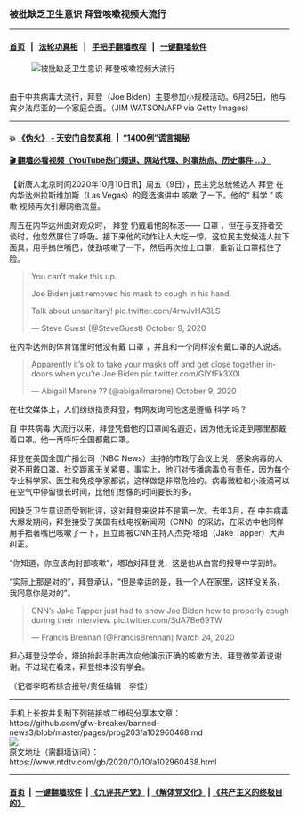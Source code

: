 ### 被批缺乏卫生意识 拜登咳嗽视频大流行
------------------------

#### [首页](https://github.com/gfw-breaker/banned-news3/blob/master/README.md) &nbsp;&nbsp;|&nbsp;&nbsp; [法轮功真相](https://github.com/begood0513/basic/blob/master/README.md)  &nbsp;&nbsp;|&nbsp;&nbsp; [手把手翻墙教程](https://github.com/gfw-breaker/guides/wiki)  &nbsp;&nbsp;|&nbsp;&nbsp; [一键翻墙软件](https://github.com/gfw-breaker/nogfw/blob/master/README.md)  



<div><div class="featured_image">
 <figure>
  <img alt="被批缺乏卫生意识 拜登咳嗽视频大流行" src="https://i.ntdtv.com/assets/uploads/2020/10/66-2-800x450.jpg"/>
 </figure><br/>
 <span class="caption">
  由于中共病毒大流行，拜登（Joe Biden）主要参加小规模活动。6月25日，他与宾夕法尼亚的一个家庭会面。（JIM WATSON/AFP via Getty Images）
 </span>
</div>
</div><hr/>

#### 💥 [《伪火》 - 天安门自焚真相 ](http://158.247.195.190:10000/videos/blog/weihuo.html)&nbsp; |&nbsp; [“1400例”谎言揭秘  ](http://158.247.195.190:10000/videos/blog/jiexi1400.html)

#### [ 🎬  翻墙必看视频（YouTube热门频道、网站代理、时事热点、历史事件 ...）](https://github.com/gfw-breaker/links/blob/master/banned.md)

<div><div class="post_content" itemprop="articleBody">
 <p>
  【新唐人北京时间2020年10月10日讯】周五（9日），民主党总统候选人
  <ok href="https://www.ntdtv.com/gb/拜登.htm">
   拜登
  </ok>
  在内华达州拉斯维加斯（Las Vegas）的竞选演讲中
  <ok href="https://www.ntdtv.com/gb/咳嗽.htm">
   咳嗽
  </ok>
  了一下。他的“
  <ok href="https://www.ntdtv.com/gb/科学.htm">
   科学
  </ok>
  ”
  <ok href="https://www.ntdtv.com/gb/咳嗽.htm">
   咳嗽
  </ok>
  视频再次引爆网络流量。
 </p>
 <p>
  周五在内华达州面对观众时，
  <ok href="https://www.ntdtv.com/gb/拜登.htm">
   拜登
  </ok>
  仍戴着他的标志——
  <ok href="https://www.ntdtv.com/gb/口罩.htm">
   口罩
  </ok>
  ，但在与支持者交谈时，他忽然屏住了呼吸。接下来他的动作让人大吃一惊。这位民主党候选人拉下面具，用手摀住嘴巴，使劲咳嗽了一下，然后再次拉上口罩，重新让口罩捂住了脸。
 </p>
 <blockquote class="twitter-tweet">
  <p dir="ltr" lang="en">
   You can’t make this up.
  </p>
  <p>
   Joe Biden just removed his mask to cough in his hand.
  </p>
  <p>
   Talk about unsanitary!
   <ok href="https://t.co/4rwJvHA3LS">
    pic.twitter.com/4rwJvHA3LS
   </ok>
  </p>
  <p>
   — Steve Guest (@SteveGuest)
   <ok href="https://twitter.com/SteveGuest/status/1314688491368964098?ref_src=twsrc%5Etfw">
    October 9, 2020
   </ok>
  </p>
 </blockquote>
 <p>
  <script async="" charset="utf-8" src="https://platform.twitter.com/widgets.js">
  </script>
 </p>
 <p>
  <p>
   在内华达州的体育馆里时他没有戴
   <ok href="https://www.ntdtv.com/gb/口罩.htm">
    口罩
   </ok>
   ，并且和一个同样没有戴口罩的人说话。
  </p>
  <blockquote class="twitter-tweet">
   <p dir="ltr" lang="en">
    Apparently it’s ok to take your masks off and get close together indoors when you’re Joe Biden
    <ok href="https://t.co/GIYfFk3X0I">
     pic.twitter.com/GIYfFk3X0I
    </ok>
   </p>
   <p>
    — Abigail Marone ?? (@abigailmarone)
    <ok href="https://twitter.com/abigailmarone/status/1314673181358264321?ref_src=twsrc%5Etfw">
     October 9, 2020
    </ok>
   </p>
  </blockquote>
  <p>
   <script async="" charset="utf-8" src="https://platform.twitter.com/widgets.js">
   </script>
  </p>
  <p>
   <p>
    在社交媒体上，人们纷纷指责拜登，有网友询问他这是遵循
    <ok href="https://www.ntdtv.com/gb/科学.htm">
     科学
    </ok>
    吗？
   </p>
   <p>
    自
    <ok href="https://www.ntdtv.com/gb/中共病毒.htm">
     中共病毒
    </ok>
    大流行以来，拜登凭借他的口罩闻名遐迩，因为他无论走到哪里都戴着口罩。他一再呼吁全国都戴口罩。
   </p>
   <p>
    拜登在美国全国广播公司（NBC News）主持的市政厅会议上说，感染病毒的人说不用戴口罩、社交距离无关紧要，事实上，他们对传播病毒负有责任，因为每个专业科学家、医生和免疫学家都说，这样做是非常危险的。病毒微粒和小液滴可以在空气中停留很长时间，比他们想像的时间要长的多。
   </p>
   <p>
    因缺乏卫生意识而受到批评，这对拜登来说并不是第一次。去年3月，在
    <ok href="https://www.ntdtv.com/gb/中共病毒.htm">
     中共病毒
    </ok>
    大爆发期间，拜登接受了美国有线电视新闻网（CNN）的采访，在采访中他同样用手捂著嘴巴咳嗽了一下，且立即被CNN主持人杰克·塔珀（Jake Tapper）大声纠正。
   </p>
   <p>
    “你知道，你应该向肘部咳嗽”，塔珀对拜登说，这是他从白宫的报导中学到的。
   </p>
   <p>
    “实际上那是对的”，拜登承认，“但是幸运的是，我一个人在家里，这样没关系，我同意你是对的”。
   </p>
   <blockquote class="twitter-tweet">
    <p dir="ltr" lang="en">
     CNN’s Jake Tapper just had to show Joe Biden how to properly cough during their interview.
     <ok href="https://t.co/SdA7Be69TW">
      pic.twitter.com/SdA7Be69TW
     </ok>
    </p>
    <p>
     — Francis Brennan (@FrancisBrennan)
     <ok href="https://twitter.com/FrancisBrennan/status/1242533096114868224?ref_src=twsrc%5Etfw">
      March 24, 2020
     </ok>
    </p>
   </blockquote>
   <p>
    <script async="" charset="utf-8" src="https://platform.twitter.com/widgets.js">
    </script>
   </p>
   <p>
    <p>
     担心拜登没学会，塔珀抬起手肘再次向他演示正确的咳嗽方法。拜登微笑着说谢谢。不过现在看来，拜登根本没有学会。
    </p>
    <p>
     （记者李昭希综合报导/责任编辑：李佳）
    </p>
    <div class="single_ad">
    </div>
   </p>
  </p>
 </p>
</div>
</div>
<hr/>
手机上长按并复制下列链接或二维码分享本文章：<br/>
https://github.com/gfw-breaker/banned-news3/blob/master/pages/prog203/a102960468.md <br/>
<a href='https://github.com/gfw-breaker/banned-news3/blob/master/pages/prog203/a102960468.md'><img src='https://github.com/gfw-breaker/banned-news3/blob/master/pages/prog203/a102960468.md.png'/></a> <br/>
原文地址（需翻墙访问）：https://www.ntdtv.com/gb/2020/10/10/a102960468.html


------------------------
#### [首页](https://github.com/gfw-breaker/banned-news3/blob/master/README.md) &nbsp;|&nbsp; [一键翻墙软件](https://github.com/gfw-breaker/nogfw/blob/master/README.md) &nbsp;| [《九评共产党》](https://github.com/gfw-breaker/9ping.md/blob/master/README.md#九评之一评共产党是什么) | [《解体党文化》](https://github.com/gfw-breaker/jtdwh.md/blob/master/README.md) | [《共产主义的终极目的》](https://github.com/gfw-breaker/gczydzjmd.md/blob/master/README.md)


<img src='http://gfw-breaker.win/banned-news3/pages/prog203/a102960468.md' width='0px' height='0px'/>